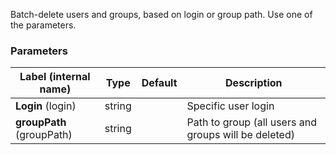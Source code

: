 
 Batch-delete users and groups, based on login or group path. Use one of the parameters.

### Parameters
|Label (internal name)|Type|Default|Description|
|---|---|---|---|
|**Login** (login)|string|<no value>|Specific user login|
|**groupPath** (groupPath)|string|<no value>|Path to group (all users and groups will be deleted)|





